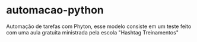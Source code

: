 # automacao-python
Automação de tarefas com Phyton, esse modelo consiste em um teste feito com uma aula gratuita ministrada pela escola "Hashtag Treinamentos"
